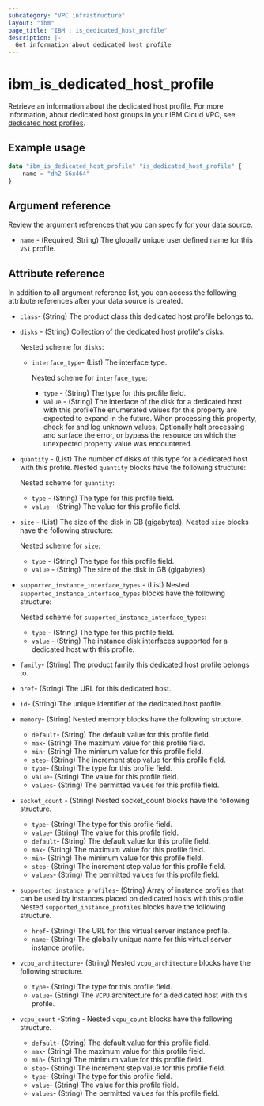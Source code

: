 ```yaml
---
subcategory: "VPC infrastructure"
layout: "ibm"
page_title: "IBM : is_dedicated_host_profile"
description: |-
  Get information about dedicated host profile
---
```


# ibm_is_dedicated_host_profile
Retrieve an information about the dedicated host profile. For more information, about dedicated host groups in your IBM Cloud VPC, see [dedicated host profiles](https://cloud.ibm.com/docs/vpc?topic=vpc-dh-profiles).


## Example usage

```terraform
data "ibm_is_dedicated_host_profile" "is_dedicated_host_profile" {
	name = "dh2-56x464"
}
```

## Argument reference
Review the argument references that you can specify for your data source. 

- `name` - (Required, String) The globally unique user defined name for this `VSI` profile.


## Attribute reference
In addition to all argument reference list, you can access the following attribute references after your data source is created. 

- `class`-  (String) The product class this dedicated host profile belongs to.
- `disks` - (String) Collection of the dedicated host profile's disks. 

  Nested scheme for `disks`:
  - `interface_type`- (List) The interface type.

    Nested scheme for `interface_type`:
    - `type` - (String) The type for this profile field.
    - `value` - (String) The interface of the disk for a dedicated host with this profileThe enumerated values for this property are expected to expand in the future. When processing this property, check for and log unknown values. Optionally halt processing and surface the error, or bypass the resource on which the unexpected property value was encountered.
 - `quantity` - (List) The number of disks of this type for a dedicated host with this profile. Nested `quantity` blocks have the following structure:

    Nested scheme for `quantity`:
    - `type` - (String) The type for this profile field.
    - `value` - (String) The value for this profile field.
 - `size` - (List) The size of the disk in GB (gigabytes). Nested `size` blocks have the following structure:

    Nested scheme for `size`:
    - `type` - (String) The type for this profile field.
    - `value` - (String) The size of the disk in GB (gigabytes).
 - `supported_instance_interface_types` - (List) Nested `supported_instance_interface_types` blocks have the following structure:

    Nested scheme for `supported_instance_interface_types`:
    - `type` - (String) The type for this profile field.
    - `value` - (String) The instance disk interfaces supported for a dedicated host with this profile.
- `family`-  (String) The product family this dedicated host profile belongs to.
- `href`-  (String) The URL for this dedicated host.
- `id`-  (String) The unique identifier of the dedicated host profile.
- `memory`-  (String) Nested memory blocks have the following structure.
  - `default`-  (String) The default value for this profile field.
  - `max`-  (String) The maximum value for this profile field.
  - `min`-  (String) The minimum value for this profile field.
  - `step`-  (String) The increment step value for this profile field.
  - `type`-  (String) The type for this profile field.
  - `value`-  (String) The value for this profile field.
  - `values`-  (String) The permitted values for this profile field.
- `socket_count` - (String) Nested socket_count blocks have the following structure.
  - `type`-  (String) The type for this profile field.
  - `value`-  (String) The value for this profile field.
  - `default`-  (String) The default value for this profile field.
  - `max`-  (String) The maximum value for this profile field.
  - `min`-  (String) The minimum value for this profile field.
  - `step`-  (String) The increment step value for this profile field.
  - `values`-  (String) The permitted values for this profile field.
- `supported_instance_profiles`-  (String) Array of instance profiles that can be used by instances placed on dedicated hosts with this profile Nested `supported_instance_profiles` blocks have the following structure.
  - `href`-  (String) The URL for this virtual server instance profile.
  - `name`-  (String) The globally unique name for this virtual server instance profile.
- `vcpu_architecture`-  (String) Nested `vcpu_architecture` blocks have the following structure.
  - `type`-  (String) The type for this profile field.
  - `value`-  (String) The `VCPU` architecture for a dedicated host with this profile.
- `vcpu_count` -String - Nested `vcpu_count` blocks have the following structure. 
  - `default`-  (String) The default value for this profile field.
  - `max`-  (String) The maximum value for this profile field.
  - `min`-  (String) The minimum value for this profile field.
  - `step`-  (String) The increment step value for this profile field.
  - `type`-  (String) The type for this profile field.
  - `value`-  (String) The value for this profile field.
  - `values`-  (String) The permitted values for this profile field.
